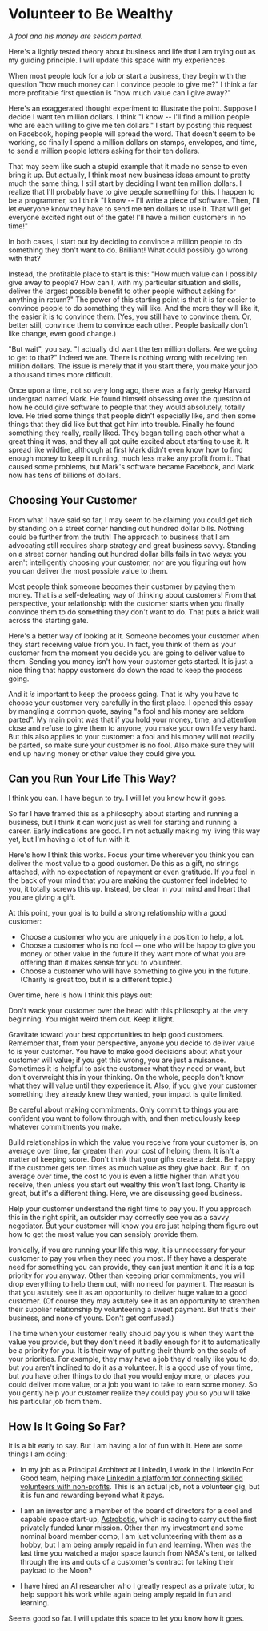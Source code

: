 Volunteer to Be Wealthy
=======================

_A fool and his money are seldom parted._

Here's a lightly tested theory about business and life that I am trying out as my guiding principle. I will update this space with my experiences.

When most people look for a job or start a business, they begin with the question "how much money can I convince people to give me?" I think a far more profitable first question is "how much value can I give away?"

Here's an exaggerated thought experiment to illustrate the point. Suppose I decide I want ten million dollars. I think "I know -- I'll find a million people who are each willing to give me ten dollars." I start by posting this request on Facebook, hoping people will spread the word. That doesn't seem to be working, so finally I spend a million dollars on stamps, envelopes, and time, to send a million people letters asking for their ten dollars.

That may seem like such a stupid example that it made no sense to even bring it up. But actually, I think most new business ideas amount to pretty much the same thing. I still start by deciding I want ten million dollars. I realize that I'll probably have to give people something for this. I happen to be a programmer, so I think "I know -- I'll write a piece of software. Then, I'll let everyone know they have to send me ten dollars to use it. That will get everyone excited right out of the gate! I'll have a million customers in no time!"

In both cases, I start out by deciding to convince a million people to do something they don't want to do. Brilliant! What could possibly go wrong with that?

Instead, the profitable place to start is this: "How much value can I possibly give away to people? How can I, with my particular situation and skills, deliver the largest possible benefit to other people without asking for anything in return?" The power of this starting point is that it is far easier to convince people to do something they will like. And the more they will like it, the easier it is to convince them. (Yes, you still have to convince them. Or, better still, convince them to convince each other. People basically don't like change, even good change.)

"But wait", you say. "I actually did want the ten million dollars. Are we going to get to that?" Indeed we are. There is nothing wrong with receiving ten million dollars. The issue is merely that if you start there, you make your job a thousand times more difficult.

Once upon a time, not so very long ago, there was a fairly geeky Harvard undergrad named Mark. He found himself obsessing over the question of how he could give software to people that they would absolutely, totally love. He tried some things that people didn't especially like, and then some things that they did like but that got him into trouble. Finally he found something they really, really liked. They began telling each other what a great thing it was, and they all got quite excited about starting to use it. It spread like wildfire, although at first Mark didn't even know how to find enough money to keep it running, much less make any profit from it. That caused some problems, but Mark's software became Facebook, and Mark now has tens of billions of dollars.

Choosing Your Customer
----------------------

From what I have said so far, I may seem to be claiming you could get rich by standing on a street corner handing out hundred dollar bills. Nothing could be further from the truth! The approach to business that I am advocating still requires sharp strategy and great business savvy. Standing on a street corner handing out hundred dollar bills fails in two ways: you aren't intelligently choosing your customer, nor are you figuring out how you can deliver the most possible value to them.

Most people think someone becomes their customer by paying them money. That is a self-defeating way of thinking about customers! From that perspective, your relationship with the customer starts when you finally convince them to do something they don't want to do. That puts a brick wall across the starting gate.

Here's a better way of looking at it. Someone becomes your customer when they start receiving value from you. In fact, you think of them as your customer from the moment you decide you are going to deliver value to them. Sending you money isn't how your customer gets started. It is just a nice thing that happy customers do down the road to keep the process going. 

And it *is* important to keep the process going. That is why you have to choose your customer very carefully in the first place. I opened this essay by mangling a common quote, saying "a fool and his money are seldom parted". My main point was that if you hold your money, time, and attention close and refuse to give them to anyone, you make your own life very hard. But this also applies to your customer: a fool and his money will not readily be parted, so make sure your customer is no fool. Also make sure they will end up having money or other value they could give you.

Can you Run Your Life This Way?
-------------------------------

I think you can. I have begun to try. I will let you know how it goes.

So far I have framed this as a philosophy about starting and running a business, but I think it can work just as well for starting and running a career. Early indications are good. I'm not actually making my living this way yet, but I'm having a lot of fun with it.

Here's how I think this works. Focus your time wherever you think you can deliver the most value to a good customer. Do this as a gift, no strings attached, with no expectation of repayment or even gratitude. If you feel in the back of your mind that you are making the customer feel indebted to you, it totally screws this up. Instead, be clear in your mind and heart that you are giving a gift.

At this point, your goal is to build a strong relationship with a good customer:

- Choose a customer who you are uniquely in a position to help, a lot.
- Choose a customer who is no fool -- one who will be happy to give you money or other value in the future if they  want more of what you are offering than it makes sense for you to volunteer.
- Choose a customer who will have something to give you in the future. (Charity is great too, but it is a different topic.)

Over time, here is how I think this plays out:

Don't wack your customer over the head with this philosophy at the very beginning. You might weird them out. Keep it light.

Gravitate toward your best opportunities to help good customers. Remember that, from your perspective, anyone you decide to deliver value to is your customer. You have to make good decisions about what your customer will value; if you get this wrong, you are just a nuisance. Sometimes it is helpful to ask the customer what they need or want, but don't overweight this in your thinking. On the whole, people don't know what they will value until they experience it. Also, if you give your customer something they already knew they wanted, your impact is quite limited.

Be careful about making commitments. Only commit to things you are confident you want to follow through with, and then meticulously keep whatever commitments you make.

Build relationships in which the value you receive from your customer is, on average over time, far greater than your cost of helping them. It isn't a matter of keeping score. Don't think that your gifts create a debt. Be happy if the customer gets ten times as much value as they give back. But if, on average over time, the cost to you is even a little higher than what you receive, then unless you start out wealthy this won't last long. Charity is great, but it's a different thing. Here, we are discussing good business.

Help your customer understand the right time to pay you. If you approach this in the right spirit, an outsider may correctly see you as a savvy negotiator. But your customer will know you are just helping them figure out how to get the most value you can sensibly provide them.

Ironically, if you are running your life this way, it is unnecessary for your customer to pay you when they need you most. If they have a desperate need for something you can provide, they can just mention it and it is a top priority for you anyway. Other than keeping prior commitments, you will drop everything to help them out, with no need for payment. The reason is that you astutely see it as an opportunity to deliver huge value to a good customer. (Of course they may astutely see it as an opportunity to strenthen their supplier relationship by volunteering a sweet payment. But that's their business, and none of yours. Don't get confused.)

The time when your customer really should pay you is when they want the value you provide, but they don't need it badly enough for it to automatically be a priority for you. It is their way of putting their thumb on the scale of your priorities. For example, they may have a job they'd really like you to do, but you aren't inclined to do it as a volunteer. It is a good use of your time, but you have other things to do that you would enjoy more, or places you could deliver more value, or a job you want to take to earn some money. So you gently help your customer realize they could pay you so you will take his particular job from them.

How Is It Going So Far?
-----------------------

It is a bit early to say. But I am having a lot of fun with it. Here are some things I am doing:

- In my job as a Principal Architect at LinkedIn, I work in the LinkedIn For Good team, helping make [LinkedIn a platform for connecting skilled volunteers with non-profits](http://techcrunch.com/2014/01/15/linkedin-launches-a-volunteer-marketplace-to-extend-its-job-hunting-platform-to-free-work/). This is an actual job, not a volunteer gig, but it is fun and rewarding beyond what it pays.

- I am an investor and a member of the board of directors for a cool and capable space start-up, [Astrobotic](http://www.astrobotic.com), which is racing to carry out the first privately funded lunar mission. Other than my investment and some nominal board member comp, I am just volunteering with them as a hobby, but I am being amply repaid in fun and learning. When was the last time you watched a major space launch from NASA's tent, or talked through the ins and outs of a customer's contract for taking their payload to the Moon?

- I have hired an AI researcher who I greatly respect as a private tutor, to help support his work while again being amply repaid in fun and learning.

Seems good so far. I will update this space to let you know how it goes.
